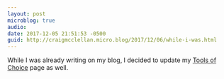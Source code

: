```yaml
---
layout: post
microblog: true
audio: 
date: 2017-12-05 21:51:53 -0500
guid: http://craigmcclellan.micro.blog/2017/12/06/while-i-was.html
---
```

While I was already writing on my blog, I decided to update my [Tools of Choice](http://www.theclassnerd.com/tools-of-choice/) page as well.

